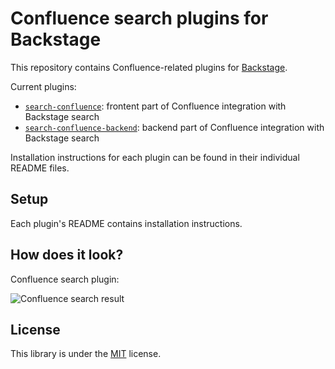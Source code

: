 # Confluence search plugins for Backstage

This repository contains Confluence-related plugins for [Backstage](https://backstage.io/).

Current plugins:

- [`search-confluence`](./plugins/search-confluence/): frontent part of Confluence integration with Backstage search
- [`search-confluence-backend`](./plugins/search-confluence-backend/): backend part of Confluence integration with Backstage search

Installation instructions for each plugin can be found in their individual README files.

## Setup

Each plugin's README contains installation instructions.

## How does it look?

Confluence search plugin:

![Confluence search result](./plugins/search-confluence/docs/confluence_search_result.png)

## License

This library is under the [MIT](LICENSE) license.
